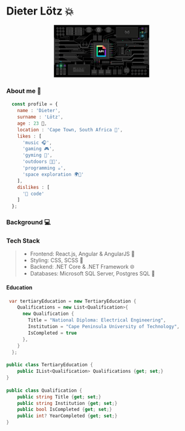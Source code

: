 # Dieter Lötz :boom:

<div align="center">
  <img src="./assets/signals.gif" align="centre" width="50%" height="50%"/>
</div>

### About me :memo:

```js
  const profile = {
    name : 'Dieter',
    surname : 'Lötz',
    age : 23 💫,
    location : 'Cape Town, South Africa 📌',
    likes : [
      'music 🎧',
      'gaming 🎮', 
      'gyming 💪',
      'outdoors 🌳🌊',
      'programming ☕',
      'space exploration 🌍📡'
    ],
    dislikes : [
      '💩 code'
    ]    
  };
```

### Background :computer:

### Tech Stack

> - Frontend: React.js, Angular & AngularJS :rocket:
> - Styling: CSS, SCSS :crystal_ball:
> - Backend: .NET Core & .NET Framework :globe_with_meridians:
> - Databases: Microsoft SQL Server, Postgres SQL :elephant:

#### Education

```cs
 var tertiaryEducation = new TertiaryEducation {
    Qualifications = new List<Qualification>{
      new Qualification {
        Title = "National Diploma: Electrical Engineering",
        Institution = "Cape Peninsula University of Technology",
        IsCompleted = true
      },
    }
  };
  
public class TertiaryEducation {
	public IList<Qualification> Qualifications {get; set;}
}

public class Qualification {
	public string Title {get; set;}
	public string Institution {get; set;}
	public bool IsCompleted {get; set;}
	public int? YearCompleted {get; set;}
}
```
